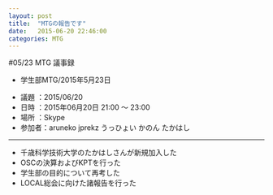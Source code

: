```yaml
---
layout: post
title:  "MTGの報告です"
date:   2015-06-20 22:46:00
categories: MTG
---
```


#05/23 MTG 議事録

* 学生部MTG/2015年5月23日

- 議題 ：2015/06/20
- 日時 ：2015年06月20日 21:00 ～ 23:00
- 場所 ：Skype
- 参加者：aruneko jprekz うっひょい かのん たかはし

---

- 千歳科学技術大学のたかはしさんが新規加入した
- OSCの決算およびKPTを行った
- 学生部の目的について再考した
- LOCAL総会に向けた諸報告を行った

